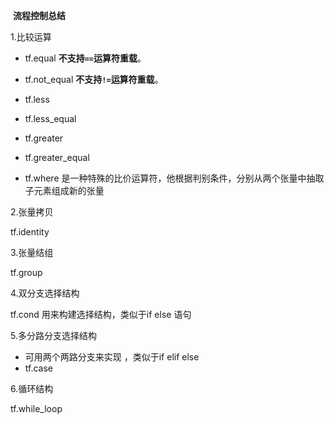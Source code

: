 ​								**流程控制总结**

1.比较运算

- tf.equal   **不支持`==`运算符重载**。

- tf.not_equal    **不支持`!=`运算符重载**。

- tf.less

- tf.less_equal

- tf.greater

- tf.greater_equal

- tf.where    是一种特殊的比价运算符，他根据判别条件，分别从两个张量中抽取子元素组成新的张量

2.张量拷贝

tf.identity

3.张量结组

tf.group

4.双分支选择结构

tf.cond 用来构建选择结构，类似于if  else  语句

5.多分路分支选择结构

- 可用两个两路分支来实现   ，类似于if    elif   else
- tf.case

6.循环结构

tf.while_loop





